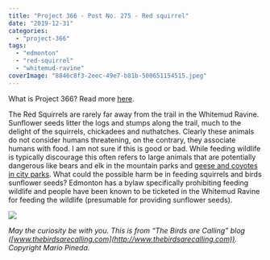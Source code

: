 ```yaml
---
title: "Project 366 - Post No. 275 - Red squirrel"
date: "2019-12-31"
categories: 
  - "project-366"
tags: 
  - "edmonton"
  - "red-squirrel"
  - "whitemud-ravine"
coverImage: "8846c8f3-2eec-49e7-b81b-500651154515.jpeg"
---
```


What is Project 366? Read more [here](https://thebirdsarecalling.com/2019/03/29/project-366/).

The Red Squirrels are rarely far away from the trail in the Whitemud Ravine. Sunflower seeds litter the logs and stumps along the trail, much to the delight of the squirrels, chickadees and nuthatches. Clearly these animals do not consider humans threatening, on the contrary, they associate humans with food. I am not sure if this is good or bad. While feeding wildlife is typically discourage this often refers to large animals that are potentially dangerous like bears and elk in the mountain parks and [geese and coyotes in city parks](https://www.edmonton.ca/residential_neighbourhoods/pets_wildlife/geese.aspx). What could the possible harm be in feeding squirrels and birds sunflower seeds? Edmonton has a bylaw specifically prohibiting feeding wildlife and people have been known to be ticketed in the Whitemud Ravine for feeding the wildlife (presumable for providing sunflower seeds).

![](https://thebirdsarecallingandimustgo.files.wordpress.com/2019/12/8846c8f3-2eec-49e7-b81b-500651154515.jpeg?w=1024)

_May the curiosity be with you. This is from “The Birds are Calling” blog ([www.thebirdsarecalling.com](http://www.thebirdsarecalling.com)). Copyright Mario Pineda._
